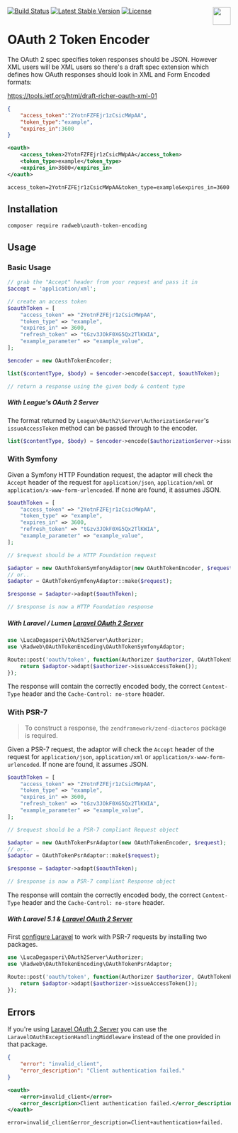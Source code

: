 [<img src="http://i.imgur.com/Qslhr5z.png" align="right" height="40">](https://radweb.co.uk)

[![Build Status](https://api.travis-ci.org/Radweb/OAuthTokenEncoding.svg)](https://travis-ci.org/Radweb/OAuthTokenEncoding) [![Latest Stable Version](https://poser.pugx.org/radweb/oauth-token-encoding/v/stable)](https://packagist.org/packages/radweb/oauth-token-encoding) [![License](https://poser.pugx.org/radweb/oauth-token-encoding/license)](https://packagist.org/packages/radweb/oauth-token-encoding)

# OAuth 2 Token Encoder

The OAuth 2 spec specifies token responses should be JSON. However XML users will be XML users so there's a draft spec extension which defines how OAuth responses should look in XML and Form Encoded formats:

https://tools.ietf.org/html/draft-richer-oauth-xml-01

```json
{
	"access_token":"2YotnFZFEjr1zCsicMWpAA",
	"token_type":"example",
	"expires_in":3600
}
```

```xml
<oauth>
	<access_token>2YotnFZFEjr1zCsicMWpAA</access_token>
	<token_type>example</token_type>
	<expires_in>3600</expires_in>
</oauth>
```

```
access_token=2YotnFZFEjr1zCsicMWpAA&token_type=example&expires_in=3600
```

## Installation

```
composer require radweb\oauth-token-encoding
```

## Usage

### Basic Usage

```php
// grab the "Accept" header from your request and pass it in
$accept = 'application/xml';

// create an access token
$oauthToken = [
	"access_token" => "2YotnFZFEjr1zCsicMWpAA",
	"token_type" => "example",
	"expires_in" => 3600,
	"refresh_token" => "tGzv3JOkF0XG5Qx2TlKWIA",
	"example_parameter" => "example_value",
];

$encoder = new OAuthTokenEncoder;

list($contentType, $body) = $encoder->encode($accept, $oauthToken);

// return a response using the given body & content type
```

##### With League's OAuth 2 Server

The format returned by `League\OAuth2\Server\AuthorizationServer`'s `issueAccessToken` method can be passed through to the encoder.

```php
list($contentType, $body) = $encoder->encode($authorizationServer->issueAccessToken());
```

### With Symfony

Given a Symfony HTTP Foundation request, the adaptor will check the `Accept` header of the request for `application/json`, `application/xml` or `application/x-www-form-urlencoded`. If none are found, it assumes JSON.

```php
$oauthToken = [
	"access_token" => "2YotnFZFEjr1zCsicMWpAA",
	"token_type" => "example",
	"expires_in" => 3600,
	"refresh_token" => "tGzv3JOkF0XG5Qx2TlKWIA",
	"example_parameter" => "example_value",
];

// $request should be a HTTP Foundation request

$adaptor = new OAuthTokenSymfonyAdaptor(new OAuthTokenEncoder, $request);
// or..
$adaptor = OAuthTokenSymfonyAdaptor::make($request);

$response = $adaptor->adapt($oauthToken);

// $response is now a HTTP Foundation response
```

##### With Laravel / Lumen [Laravel OAuth 2 Server](https://github.com/lucadegasperi/oauth2-server-laravel)

```php
use \LucaDegasperi\OAuth2Server\Authorizer;
use \Radweb\OAuthTokenEncoding\OAuthTokenSymfonyAdaptor;

Route::post('oauth/token', function(Authorizer $authorizer, OAuthTokenSymfonyAdaptor $adaptor) {
	return $adaptor->adapt($authorizer->issueAccessToken());
});
```

The response will contain the correctly encoded body, the correct `Content-Type` header and the `Cache-Control: no-store` header.

### With PSR-7

> To construct a response, the `zendframework/zend-diactoros` package is required.

Given a PSR-7 request, the adaptor will check the `Accept` header of the request for `application/json`, `application/xml` or `application/x-www-form-urlencoded`. If none are found, it assumes JSON.

```php
$oauthToken = [
	"access_token" => "2YotnFZFEjr1zCsicMWpAA",
	"token_type" => "example",
	"expires_in" => 3600,
	"refresh_token" => "tGzv3JOkF0XG5Qx2TlKWIA",
	"example_parameter" => "example_value",
];

// $request should be a PSR-7 compliant Request object

$adaptor = new OAuthTokenPsrAdaptor(new OAuthTokenEncoder, $request);
// or..
$adaptor = OAuthTokenPsrAdaptor::make($request);

$response = $adaptor->adapt($oauthToken);

// $response is now a PSR-7 compliant Response object
```

The response will contain the correctly encoded body, the correct `Content-Type` header and the `Cache-Control: no-store` header.

##### With Laravel 5.1 & [Laravel OAuth 2 Server](https://github.com/lucadegasperi/oauth2-server-laravel)

First [configure Laravel](http://laravel.com/docs/5.1/requests#psr7-requests) to work with PSR-7 requests by installing two packages.

```php
use \LucaDegasperi\OAuth2Server\Authorizer;
use \Radweb\OAuthTokenEncoding\OAuthTokenPsrAdaptor;

Route::post('oauth/token', function(Authorizer $authorizer, OAuthTokenPsrAdaptor $adaptor) {
	return $adaptor->adapt($authorizer->issueAccessToken());
});
```

## Errors

If you're using [Laravel OAuth 2 Server](https://github.com/lucadegasperi/oauth2-server-laravel) you can use the `LaravelOAuthExceptionHandlingMiddleware` instead of the one provided in that package.

```json
{
	"error": "invalid_client",
	"error_description": "Client authentication failed."
}
```

```xml
<oauth>
	<error>invalid_client</error>
	<error_description>Client authentication failed.</error_description>
</oauth>
```

```
error=invalid_client&error_description=Client+authentication+failed.
```

